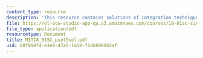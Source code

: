 ```yaml
---
content_type: resource
description: 'This resource contains solutions of integration techniques problems. '
file: https://ol-ocw-studio-app-qa.s3.amazonaws.com/courses/18-01sc-single-variable-calculus-fall-2010/b8f998f4a1e047a51a59f1db698062af_MIT18_01SC_pset5sol.pdf
file_type: application/pdf
resourcetype: Document
title: MIT18_01SC_pset5sol.pdf
uid: b8f998f4-a1e0-47a5-1a59-f1db698062af
---
```

